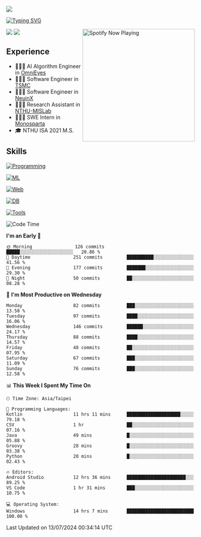 ![](https://komarev.com/ghpvc/?username=peter0512lee&color=ff69b4)

[![Typing SVG](https://readme-typing-svg.herokuapp.com?color=F742BA&size=20&lines=Hi!+I'm+JYL)](https://git.io/typing-svg)

[<img src="https://spotify-now-playing.peter0512lee.vercel.app/api/spotify-playing" alt="Spotify Now Playing" width="300" align="right" />](https://open.spotify.com/user/21iyoswqgnkoe7peuesmqnhgy)

![](https://leetcard.jacoblin.cool/peter0512lee?theme=dark)
![](https://github-readme-activity-graph.vercel.app/graph?username=peter0512lee&theme=github)

## Experience
- 🧑🏻‍💻 AI Algorithm Engineer in [OmniEyes](https://www.theomnieyes.com/)
- 🧑🏻‍💻 Software Engineer in [TSMC](https://www.tsmc.com/)
- 🧑🏻‍💻 Software Engineer in [NeuinX](https://neuinx.com/)
- 🧑🏻‍💻 Research Assistant in [NTHU-MISLab](https://mislab.cs.nthu.edu.tw/)
- 🧑🏻‍💻 SWE Intern in [Monosparta](https://monosparta.org/)
- 🎓 NTHU ISA 2021 M.S.

## Skills
[![Programming](https://skillicons.dev/icons?i=py,kotlin,js)](https://skillicons.dev)

[![ML](https://skillicons.dev/icons?i=pytorch,opencv,sklearn)](https://skillicons.dev)

[![Web](https://skillicons.dev/icons?i=html,css,react,tailwind,nodejs,vite)](https://skillicons.dev)

[![DB](https://skillicons.dev/icons?i=firebase,sqlite,mysql,mongodb)](https://skillicons.dev)

[![Tools](https://skillicons.dev/icons?i=git,github,githubactions,vercel,docker,kubernetes,vscode,postman,anaconda,androidstudio)](https://skillicons.dev)

<!--
<table><tr><td valign="top" width="50%">

<img src="https://github-readme-stats-sigma-five.vercel.app/api?username=peter0512lee&hide_border=true&show_icons=true&locale=en&layout=compact&theme=dracula" align="left" style="width: 100%" />

</td><td valign="top" width="50%">

<img src="https://github-readme-stats-sigma-five.vercel.app/api/top-langs?username=peter0512lee&hide_border=true&show_icons=true&locale=en&layout=compact&theme=dracula" align="left" style="width: 100%" />

</td></tr></table>  
-->

<!--START_SECTION:waka-->
![Code Time](http://img.shields.io/badge/Code%20Time-1%2C170%20hrs%2047%20mins-blue)

**I'm an Early 🐤** 

```text
🌞 Morning                126 commits         █████░░░░░░░░░░░░░░░░░░░░   20.86 % 
🌆 Daytime                251 commits         ██████████░░░░░░░░░░░░░░░   41.56 % 
🌃 Evening                177 commits         ███████░░░░░░░░░░░░░░░░░░   29.30 % 
🌙 Night                  50 commits          ██░░░░░░░░░░░░░░░░░░░░░░░   08.28 % 
```
📅 **I'm Most Productive on Wednesday** 

```text
Monday                   82 commits          ███░░░░░░░░░░░░░░░░░░░░░░   13.58 % 
Tuesday                  97 commits          ████░░░░░░░░░░░░░░░░░░░░░   16.06 % 
Wednesday                146 commits         ██████░░░░░░░░░░░░░░░░░░░   24.17 % 
Thursday                 88 commits          ████░░░░░░░░░░░░░░░░░░░░░   14.57 % 
Friday                   48 commits          ██░░░░░░░░░░░░░░░░░░░░░░░   07.95 % 
Saturday                 67 commits          ███░░░░░░░░░░░░░░░░░░░░░░   11.09 % 
Sunday                   76 commits          ███░░░░░░░░░░░░░░░░░░░░░░   12.58 % 
```


📊 **This Week I Spent My Time On** 

```text
🕑︎ Time Zone: Asia/Taipei

💬 Programming Languages: 
Kotlin                   11 hrs 11 mins      ████████████████████░░░░░   79.18 % 
CSV                      1 hr                ██░░░░░░░░░░░░░░░░░░░░░░░   07.16 % 
Java                     49 mins             █░░░░░░░░░░░░░░░░░░░░░░░░   05.88 % 
Groovy                   28 mins             █░░░░░░░░░░░░░░░░░░░░░░░░   03.38 % 
Python                   20 mins             █░░░░░░░░░░░░░░░░░░░░░░░░   02.43 % 

🔥 Editors: 
Android Studio           12 hrs 36 mins      ██████████████████████░░░   89.25 % 
VS Code                  1 hr 31 mins        ███░░░░░░░░░░░░░░░░░░░░░░   10.75 % 

💻 Operating System: 
Windows                  14 hrs 7 mins       █████████████████████████   100.00 % 
```


 Last Updated on 13/07/2024 00:34:14 UTC
<!--END_SECTION:waka-->


<!--
**peter0512lee/peter0512lee** is a ✨ _special_ ✨ repository because its `README.md` (this file) appears on your GitHub profile.

